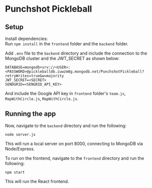 # Punchshot Pickleball

## Setup

Install dependencies:  
Run `npm install` in the `frontend` folder and the `backend` folder.

Add `.env` file to the `backend` directory and include the connection to the MongoDB cluster and the JWT_SECRET as shown below:

```
DATABASE=mongodb+srv://<USER>:<PASSWORD>@pickleballdb.iuwzm8g.mongodb.net/PunchshotPickleball?retryWrites=true&w=majority
JWT_SECRET=<SECRET>
SENDGRID=<SENGRID_API_KEY>
```

And include the Google API key in `frontend` folder's `team.js`, `MapWithCircle.js`, `MapWithCircle.js`.

## Running the app

Now, navigate to the `backend` directory and run the following:

```
node server.js
```

This will run a local server on port 8000, connecting to MongoDB via Node/Express.

To run on the frontend, navigate to the `frontend` directory and run the following:

```
npm start
```

This will run the React frontend.
